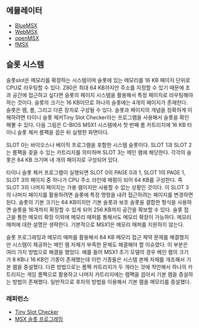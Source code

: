 ## 에뮬레이터
* [BlueMSX](http://bluemsx.msxblue.com/download.html)
* [WebMSX](https://webmsx.org/)
* [openMSX](https://openmsx.org/)
* [fMSX](https://fms.komkon.org/fMSX/)

## 슬롯 시스템

슬롯slot은 메모리를 확장하는 시스템이며 슬롯에 있는 메모리를 16 KB 페이지 단위로 CPU로 라우팅할 수 있다. 
Z80은 최대 64 KB까지만 주소를 지정할 수 있기 때문에 초과 공간에 접근하고 싶다면 슬롯의 페이지 시스템을 활용해서 특정 페이지로 라우팅해야 하는 것이다. 
슬롯의 크기는 16 KB이므로 하나의 슬롯에는 4개의 페이지가 존재한다. 슬롯은 램, 롬, 그리고 다른 장치로 구성될 수 있다. 
슬롯과 페이지의 개념을 정확하게 이해하려면 타이니 슬롯 체커Tiny Slot Checker라는 프로그램을 사용해서 슬롯을 확인해볼 수 있다. 
다음 그림은 C-BIOS MSX1 시스템에서 첫 번째 롬 카트리지에 16 KB 타이니 슬롯 체커 롬팩을 꼽은 뒤 실행한 화면이다. 

 
SLOT 0는 바이오스나 베이직 프로그램을 포함한 시스템 슬롯이다. 
SLOT 1과 SLOT 2는 롬팩을 꽂을 수 있는 카트리지를 의미하며 SLOT 3는 메인 램에 해당한다. 
각각의 슬롯은 64 KB 크기며 네 개의 페이지로 구성되어 있다. 

타이니 슬롯 체커 프로그램이 실행되면 SLOT 0의 PAGE 0과 1, SLOT 1의 PAGE 1, SLOT 3의 페이지 중 하나가 CPU 주소 라인에 매핑이 되어 64 KB를 구성한다. 
즉 SLOT 3의 나머지 페이지는 가용 램이지만 사용할 수 없는 상황인 것이다. 
이 SLOT 3의 나머지 페이지를 활용하려면 슬롯에 특정 명령을 내려 접근하려는 페이지를 변경하면 된다.
슬롯의 기본 크기는 64 KB이지만 기본 슬롯과 보조 슬롯을 결합한 형식을 사용하면 슬롯을 16개까지 확장할 수 있게 되어 256 KB까지 공간을 확보할 수 있다. 
슬롯 접근을 통한 메모리 확장 이외에 메모리 매퍼를 통해서도 메모리 확장이 가능하다. 
메모리 매퍼에 대한 설명은 생략한다. 기본적으로 MSX1은 메모리 매퍼를 지원하지 않는다.

슬롯 프로그래밍과 메모리 매퍼를 활용해서 
64 KB 메모리 접근 제약 문제를 해결했지만 시스템이 제공하는 메인 램 자체가 부족한 문제도 해결해야 할 이슈였다.
이 부분은 여러 가지 방법으로 해결을 했었다. 예를 들어 MSX1 초기 모델의 경우 메인 램의 크기가 8 KB나 16 KB인 기종이 존재했는데 
이런 기종들은 시스템 본체 자체를 개조해서 기본 램을 증설했다.
다른 방법으로는 롬팩 카트리지가 두 개라는 것에 착안해서 하나의 카트리지는 
게임 롬팩으로 활용하고 나머지 카트리지에는 램팩을 꼽아서 기본 램을 증설하는 방법이 존재했다. 
일반적으로 후자의 방법을 이용해서 기본 램을 메모리를 증설했다.

### 레퍼런스
* [Tiny Slot Checker](https://msxhub.com/TNSLCK)  
* [MSX 슬롯 프로그래밍](https://www.msx.org/wiki/Slots)   

